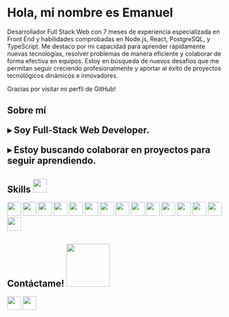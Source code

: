 <h1>Hola, mi nombre es Emanuel</h1>

<p>Desarrollador Full Stack Web con 7 meses de experiencia especializada en Front End y habilidades comprobadas en Node.js, React, PostgreSQL, y TypeScript. Me destaco por mi capacidad para aprender rápidamente nuevas tecnologías, resolver problemas de manera eficiente y colaborar de forma efectiva en equipos. Estoy en búsqueda de nuevos desafíos que me permitan seguir creciendo profesionalmente y aportar al éxito de proyectos tecnológicos dinámicos e innovadores.</p>

<p> Gracias por visitar mi perfil de GitHub! </p>

<h2> Sobre mí 

<p> ▸ Soy Full-Stack Web Developer. </p>

<p> ▸ Estoy buscando colaborar en proyectos para seguir aprendiendo. </p>

<h2> Skills <img src = "https://media2.giphy.com/media/QssGEmpkyEOhBCb7e1/giphy.gif?cid=ecf05e47a0n3gi1bfqntqmob8g9aid1oyj2wr3ds3mg700bl&rid=giphy.gif" width = 32px> </h2>
<div styles={{display: "flex", alignItems: "center"}}>
  <img width ='32px' src ='https://raw.githubusercontent.com/rahulbanerjee26/githubAboutMeGenerator/main/icons/typescript.svg'> 
 <img width ='32px' src ='https://raw.githubusercontent.com/rahulbanerjee26/githubAboutMeGenerator/main/icons/javascript.svg'> 
  <img width ='32px' src ='https://raw.githubusercontent.com/rahulbanerjee26/githubAboutMeGenerator/main/icons/reactjs.svg'> 
 <img width ='32px' src ='https://raw.githubusercontent.com/rahulbanerjee26/githubAboutMeGenerator/main/icons/nextjs.svg'> 
 <img width ='32px' src ='https://raw.githubusercontent.com/rahulbanerjee26/githubAboutMeGenerator/main/icons/tailwind.svg'>
 <img width ='32px' src ='https://raw.githubusercontent.com/rahulbanerjee26/githubAboutMeGenerator/main/icons/redux.svg'> 
  <img width ='32px' src ='https://raw.githubusercontent.com/rahulbanerjee26/githubAboutMeGenerator/main/icons/nodejs.svg'> 
  <img width ='32px'  src ='https://raw.githubusercontent.com/rahulbanerjee26/githubAboutMeGenerator/main/icons/express.svg' styles={{background: "white"}}> 
  <img width ='32px' src ='https://raw.githubusercontent.com/rahulbanerjee26/githubAboutMeGenerator/main/icons/postgresql.svg'> 
<img width ='32px' src ='https://raw.githubusercontent.com/rahulbanerjee26/githubAboutMeGenerator/main/icons/docker.svg'> 
<img width ='32px' src ='https://raw.githubusercontent.com/rahulbanerjee26/githubAboutMeGenerator/main/icons/mongodb.svg'>
 <img width ='32px' src ='https://raw.githubusercontent.com/rahulbanerjee26/githubAboutMeGenerator/main/icons/postman.svg'> 
  <img width ='32px' src ='https://raw.githubusercontent.com/rahulbanerjee26/githubAboutMeGenerator/main/icons/html.svg'> 
  <img width ='32px' src ='https://raw.githubusercontent.com/rahulbanerjee26/githubAboutMeGenerator/main/icons/css.svg'> 
  <img width ='32px' src ='https://raw.githubusercontent.com/rahulbanerjee26/githubAboutMeGenerator/main/icons/sass.svg'> 
</div>

<h2> Contáctame! <img src='https://raw.githubusercontent.com/ShahriarShafin/ShahriarShafin/main/Assets/handshake.gif' width="100px"> </h2>
<a href = 'https://www.linkedin.com/in/emanuel-funes-1b1171183'> <img width = '32px' align= 'center' src="https://raw.githubusercontent.com/rahulbanerjee26/githubAboutMeGenerator/main/icons/linked-in-alt.svg"/></a>  
<a href = 'https://github.com/EmanFun'> <img width = '32px' align= 'center' src="https://raw.githubusercontent.com/rahulbanerjee26/githubAboutMeGenerator/main/icons/github.svg"/></a> 

